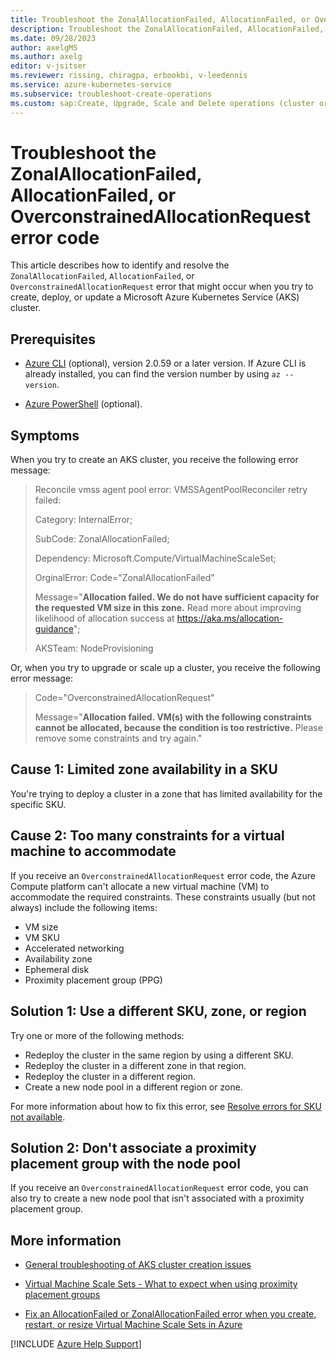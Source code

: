 ```yaml
---
title: Troubleshoot the ZonalAllocationFailed, AllocationFailed, or OverconstrainedAllocationRequest error code
description: Troubleshoot the ZonalAllocationFailed, AllocationFailed, or OverconstrainedAllocationRequest error when you create, deploy, or update a Kubernetes cluster.
ms.date: 09/28/2023
author: axelgMS
ms.author: axelg
editor: v-jsitser
ms.reviewer: rissing, chiragpa, erbookbi, v-leedennis
ms.service: azure-kubernetes-service
ms.subservice: troubleshoot-create-operations
ms.custom: sap:Create, Upgrade, Scale and Delete operations (cluster or nodepool)
---
```

# Troubleshoot the ZonalAllocationFailed, AllocationFailed, or OverconstrainedAllocationRequest error code

This article describes how to identify and resolve the `ZonalAllocationFailed`, `AllocationFailed`, or `OverconstrainedAllocationRequest` error that might occur when you try to create, deploy, or update a Microsoft Azure Kubernetes Service (AKS) cluster.

## Prerequisites

- [Azure CLI](/cli/azure/install-azure-cli) (optional), version 2.0.59 or a later version. If Azure CLI is already installed, you can find the version number by using `az --version`.

- [Azure PowerShell](/powershell/azure/install-az-ps) (optional).

## Symptoms

When you try to create an AKS cluster, you receive the following error message:

> Reconcile vmss agent pool error: VMSSAgentPoolReconciler retry failed:
>
> Category: InternalError;
>
> SubCode: ZonalAllocationFailed;
>
> Dependency: Microsoft.Compute/VirtualMachineScaleSet;
>
> OrginalError: Code="ZonalAllocationFailed"
>
> Message="**Allocation failed. We do not have sufficient capacity for the requested VM size in this zone.** Read more about improving likelihood of allocation success at <https://aka.ms/allocation-guidance>";
>
> AKSTeam: NodeProvisioning

Or, when you try to upgrade or scale up a cluster, you receive the following error message:

> Code="OverconstrainedAllocationRequest"
>
> Message="**Allocation failed. VM(s) with the following constraints cannot be allocated, because the condition is too restrictive.** Please remove some constraints and try again."

## Cause 1: Limited zone availability in a SKU

You're trying to deploy a cluster in a zone that has limited availability for the specific SKU.

## Cause 2: Too many constraints for a virtual machine to accommodate

If you receive an `OverconstrainedAllocationRequest` error code, the Azure Compute platform can't allocate a new virtual machine (VM) to accommodate the required constraints. These constraints usually (but not always) include the following items:

- VM size
- VM SKU
- Accelerated networking
- Availability zone
- Ephemeral disk
- Proximity placement group (PPG)

## Solution 1: Use a different SKU, zone, or region

Try one or more of the following methods:

- Redeploy the cluster in the same region by using a different SKU.
- Redeploy the cluster in a different zone in that region.
- Redeploy the cluster in a different region.
- Create a new node pool in a different region or zone.

For more information about how to fix this error, see [Resolve errors for SKU not available](/azure/azure-resource-manager/troubleshooting/error-sku-not-available).

## Solution 2: Don't associate a proximity placement group with the node pool

If you receive an `OverconstrainedAllocationRequest` error code, you can also try to create a new node pool that isn't associated with a proximity placement group.

## More information

- [General troubleshooting of AKS cluster creation issues](troubleshoot-aks-cluster-creation-issues.md)

- [Virtual Machine Scale Sets - What to expect when using proximity placement groups](/azure/virtual-machine-scale-sets/proximity-placement-groups#what-to-expect-when-using-proximity-placement-groups)

- [Fix an AllocationFailed or ZonalAllocationFailed error when you create, restart, or resize Virtual Machine Scale Sets in Azure](../virtual-machine-scale-sets/allocationfailed-or-zonalallocationfailed.md)

[!INCLUDE [Azure Help Support](../../includes/azure-help-support.md)]
